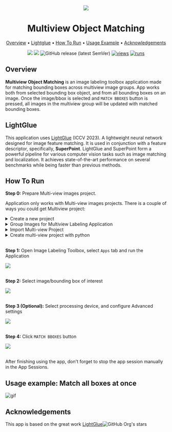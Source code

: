 <div align="center" markdown>

<img src="https://github.com/user-attachments/assets/5e7e931e-376c-4066-baaf-2b750e000649"/>

# Multiview Object Matching

<p align="center">
  <a href="#Overview">Overview</a> •
  <a href="Lightglue">Lightglue</a> •
  <a href="#How-To-Run">How To Run</a> •
  <a href="#usage-example-match-all-boxes-at-once">Usage Example</a> •
  <a href="#acknowledgements">Acknowledgements</a>
</p>

[![](https://img.shields.io/badge/supervisely-ecosystem-brightgreen)](https://ecosystem.supervisely.com/apps/supervisely-ecosystem/multiview-object-matching)
[![](https://img.shields.io/badge/slack-chat-green.svg?logo=slack)](https://supervisely.com/slack)
![GitHub release (latest SemVer)](https://img.shields.io/github/v/release/supervisely-ecosystem/multiview-object-matching)
[![views](https://app.supervisely.com/img/badges/views/supervisely-ecosystem/multiview-object-matching.png)](https://supervisely.com)
[![runs](https://app.supervisely.com/img/badges/runs/supervisely-ecosystem/multiview-object-matching.png)](https://supervisely.com)

</div>

## Overview

**Multiview Object Matching** is an image labeling toolbox application made for matching bounding boxes across multiview image groups. App works both from selected bounding box object, and from all bounding boxes on an image. Once the image/bbox is selected and `MATCH BBOXES` button is pressed, all images in the multiview group will be updated with matched bounding boxes.


## LightGlue

This application uses [LightGlue](https://github.com/cvg/LightGlue) (ICCV 2023). A lightweight neural network designed for image feature matching. It is used in conjunction with a feature descriptor, specifically, **SuperPoint**. LightGlue and SuperPoint form a powerful pipeline for various computer vision tasks such as image matching and localization. It achieves state-of-the-art performance on several benchmarks while being faster than previous methods.

## How To Run

**Step 0:** Prepare Multi-view images project. <br>

Application only works with Multi-view images projects.
There is a couple of ways you could get Multiview project:
<details>
  <summary>Create a new project</summary> <br>

  When creating a new project, select this option:

  <img src="https://github.com/user-attachments/assets/7830c806-1f82-4cbd-93ba-c335c61324ab"/><br>

  After that, any images that you import will be grouped for multi-view labeling.
</details>

<details>
  <summary>Group Images for Multiview Labeling Application </summary> <br>

  You could run [this application](https://ecosystem.supervisely.com/apps/group-images-for-multiview-labeling) on your existing project to group images for multi-view labeling.
  Application allows to group images by tags, instances of object classes, or simply by batches (just a number of images).

  <img src="https://github.com/user-attachments/assets/8c983c14-ab70-46ce-ab29-fb930a6e7864"/><br>
</details>

<details>
  <summary> Import Multi-view Project </summary> <br>

  Multi-view images projects could also be imported via [Import images groups](https://ecosystem.supervisely.com/ecosystem/apps/import-images-groups) application. Just drag & drop the archive. If you don't have a project at your disposal, download a [sample](https://github.com/supervisely-ecosystem/multiview-object-matching/releases/download/v0.9.4/multiview_example.tar).
</details>

<details> 
  <summary> Create multi-view project with python </summary> <br>

  To create multi-view images project with Supervisely's SDK, follow the [tutorial](https://developer.supervisely.com/getting-started/python-sdk-tutorials/images/multiview-images) in our developer portal.
  </details> <br>

**Step 1:** Open Image Labeling Toolbox, select `Apps` tab and run the Application

<img src="https://github.com/user-attachments/assets/99119fa9-3710-47bb-9d83-8c4e5dfdd7ef"/><br><br>

**Step 2:** Select image/bounding box of interest

<img src="https://github.com/user-attachments/assets/ab8ccddf-7c17-485c-b03a-92a13b9e9246"/><br><br>

**Step 3 (Optional):** Select processing device, and configure Advanced settings

<img src="https://github.com/user-attachments/assets/bcdff634-bd3a-4426-bbe6-0bc52ed526c7"/><br><br>

**Step 4:** Click `MATCH BBOXES` button

<img src="https://github.com/user-attachments/assets/9094dc44-1494-4348-997b-ab8b5dd56103"/><br><br>

After finishing using the app, don't forget to stop the app session manually in the App Sessions.

## Usage example: Match all boxes at once

![gif](https://github.com/user-attachments/assets/d37a5f00-8afb-44c1-a950-1f3c580563f6)

## Acknowledgements

This app is based on the great work [LightGlue](https://github.com/cvg/LightGlue)![GitHub Org's stars](https://img.shields.io/github/stars/cvg/LightGlue?style=social)
